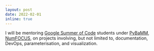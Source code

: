 ```yaml
---
layout: post
date: 2022-02-01
inline: true
---
```


I will be mentoring [Google Summer of Code](https://summerofcode.withgoogle.com/) students under [PyBaMM](https://www.pybamm.org/), [NumFOCUS](https://numfocus.org/), on projects involving, but not limited to, documentation, DevOps, parameterisation, and visualization.